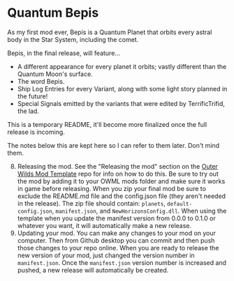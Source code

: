 # Quantum Bepis
 As my first mod ever, Bepis is a Quantum Planet that orbits every astral body in the Star System, including the comet.
 
 Bepis, in the final release, will feature...
 - A different appearance for every planet it orbits; vastly different than the Quantum Moon's surface.
 - The word Bepis.
 - Ship Log Entries for every Variant, along with some light story planned in the future!
 - Special Signals emitted by the variants that were edited by TerrificTrifid, the lad.
 
 This is a temporary README, it'll become more finalized once the full release is incoming.
 
 The notes below this are kept here so I can refer to them later. Don't mind them.

8. Releasing the mod. See the "Releasing the mod" section on the  [Outer Wilds Mod Template](https://github.com/Raicuparta/ow-mod-template) repo for info on how to do this. Be sure to try out the mod by adding it to your OWML mods folder and make sure it works in game before releasing. When you zip your final mod be sure to exclude the README.md file and the config.json file (they aren't needed in the release). The zip file should contain: `planets`, `default-config.json`, `manifest.json`, and `NewHorizonsConfig.dll`. When using the template when you update the manifest version from 0.0.0 to 0.1.0 or whatever you want, it will automatically make a new release.
9. Updating your mod. You can make any changes to your mod on your computer. Then from Github desktop you can commit and then push those changes to your repo online. When you are ready to release the new version of your mod, just changed the version number in `manifest.json`. Once the `manifest.json` version number is increased and pushed, a new release will automatically be created. 
